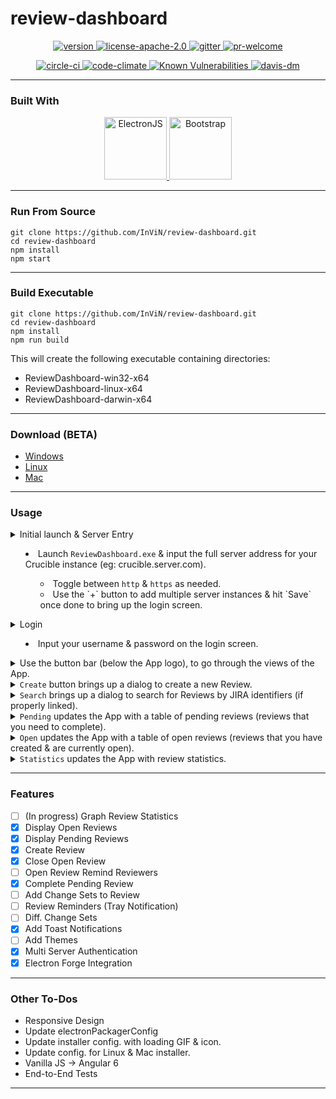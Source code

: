 # review-dashboard

<p align="center">
 <a href="https://github.com/InViN/review-dashboard/releases">
  <img src="https://badge.fury.io/gh/InViN%2Freview-dashboard.svg" alt="version" />
 </a>
 <a href="https://opensource.org/licenses/Apache-2.0">
  <img src="https://img.shields.io/badge/License-Apache%202.0-blue.svg" alt="license-apache-2.0" />
 </a>
 <a href="https://gitter.im/review-dashboard">
  <img src="https://badges.gitter.im/Join%20Chat.svg" alt="gitter" />
 </a>
 <a href="https://github.com/InViN/review-dashboard/pulls">
  <img src="https://img.shields.io/badge/PRs-welcome-brightgreen.svg" alt="pr-welcome" />
 </a>
</p>
<p align="center">
 <a href="https://circleci.com/gh/InViN/review-dashboard">
  <img src="https://circleci.com/gh/InViN/review-dashboard.svg?style=shield" alt="circle-ci" />
 </a>
 <a href="https://codeclimate.com/github/InViN/review-dashboard/maintainability">
  <img src="https://api.codeclimate.com/v1/badges/c1ed2e39a2588049dc7f/maintainability" alt="code-climate"/>
 </a>
 <a href="https://snyk.io/test/github/InViN/review-dashboard">
  <img src="https://snyk.io/test/github/InViN/review-dashboard/badge.svg" alt="Known Vulnerabilities" data-canonical-src="https://snyk.io/test/github/InViN/review-dashboard" style="max-width:100%;" />
 </a>
 <a href="https://david-dm.org/InViN/review-dashboard">
  <img src="https://david-dm.org/InViN/review-dashboard.svg" alt="davis-dm" />
 </a>
</p>

---

### Built With

<p align="center">
 <a href="https://electronjs.org/">
  <img src="https://raw.githubusercontent.com/InViN/review-dashboard/master/resources/logo/electron-logo.svg?sanitize=true" alt="ElectronJS" height="100" width="100" />
 </a>
 <a href="https://getbootstrap.com/">
  <img src="https://raw.githubusercontent.com/InViN/review-dashboard/master/resources/logo/bootstrap-logo.svg?sanitize=true" alt="Bootstrap" height="100" width="100" />
 </a>
</p>

---

### Run From Source
```
git clone https://github.com/InViN/review-dashboard.git
cd review-dashboard
npm install
npm start
```

---

### Build Executable
```
git clone https://github.com/InViN/review-dashboard.git
cd review-dashboard
npm install
npm run build
```
This will create the following executable containing directories:
 - ReviewDashboard-win32-x64
 - ReviewDashboard-linux-x64
 - ReviewDashboard-darwin-x64

---

### Download (BETA)

- [Windows](https://github.com/InViN/review-dashboard/releases/download/v0.1.0-beta/ReviewDashboard-win32-x64.zip)
- [Linux](https://github.com/InViN/review-dashboard/releases/download/v0.1.0-beta/ReviewDashboard-linux-x64.zip)
- [Mac](https://github.com/InViN/review-dashboard/releases/download/v0.1.0-beta/ReviewDashboard-darwin-x64.zip)

---
### Usage
 
<details>
  <summary>
    Initial launch & Server Entry
    <ul>
      <li>
        Launch <code>ReviewDashboard.exe</code> & input the full server address for your Crucible instance (eg: crucible.server.com).
      </li>
      <ul>
        <li>
          Toggle between <code>http</code> & <code>https</code> as needed.
        </li>
        <li>
          Use the `+` button to add multiple server instances & hit `Save` once done to bring up the login screen.
        </li>
      </ul>
    </ul>
  </summary>
  <a href="#"><img src="https://imgur.com/nOmnfCz.gif" title="ReviewDashboard" /></a>
</details>

<details>
  <summary>
    Login
    <ul>
      <li>
        Input your username & password on the login screen.
      </li>
    </ul>
  </summary>
  <a href="#"><img src="https://imgur.com/Q8Gb8op.gif" title="ReviewDashboard" /></a>
</details>

<details>
  <summary>
    Use the button bar (below the App logo), to go through the views of the App.
  </summary>
  <a href="#"><img src="https://i.imgur.com/FsAOcFE.png" title="ReviewDashboard" /></a>
</details>

<details>
  <summary>
    <code>Create</code> button brings up a dialog to create a new Review.
  </summary>
  <a href="#"><img src="https://imgur.com/Szcg81J.gif" title="ReviewDashboard" /></a>
</details>

<details>
  <summary>
    <code>Search</code> brings up a dialog to search for Reviews by JIRA identifiers (if properly linked).
  </summary>
</details>

<details>
  <summary>
    <code>Pending</code> updates the App with a table of pending reviews (reviews that you need to complete).
  </summary>
  <a href="#"><img src="https://imgur.com/9q10ke8.gif" title="ReviewDashboard" /></a>
</details>

<details>
  <summary>
    <code>Open</code> updates the App with a table of open reviews (reviews that you have created & are currently open).
  </summary>
</details>

<details>
  <summary>
    <code>Statistics</code> updates the App with review statistics.
  </summary>
  <a href="#"><img src="https://imgur.com/MUL3k7G.gif" title="ReviewDashboard" /></a>
</details>

---

### Features

- [ ] (In progress) Graph Review Statistics
- [x] Display Open Reviews
- [x] Display Pending Reviews
- [x] Create Review
- [x] Close Open Review
- [ ] Open Review Remind Reviewers
- [x] Complete Pending Review
- [ ] Add Change Sets to Review
- [ ] Review Reminders (Tray Notification)
- [ ] Diff. Change Sets
- [x] Add Toast Notifications
- [ ] Add Themes
- [x] Multi Server Authentication
- [x] Electron Forge Integration
 
---

### Other To-Dos

 - Responsive Design
 - Update electronPackagerConfig
 - Update installer config. with loading GIF & icon.
 - Update config. for Linux & Mac installer.
 - Vanilla JS -> Angular 6
 - End-to-End Tests

---
